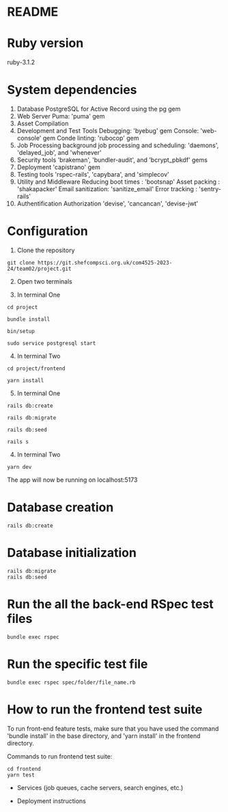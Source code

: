 # README
# Ruby version
ruby-3.1.2

# System dependencies
1. Database 
PostgreSQL for Active Record using the pg gem
2. Web Server
Puma: 'puma' gem
3. Asset Compilation
4. Development and Test Tools 
Debugging: 'byebug' gem
Console: 'web-console' gem
Conde linting: 'rubocop' gem
5. Job Processing
background job processing and scheduling: 'daemons', 'delayed_job', and 'whenever'
6. Security tools
'brakeman', 'bundler-audit', and 'bcrypt_pbkdf' gems
7. Deployment
'capistrano' gem
8. Testing tools
'rspec-rails', 'capybara', and 'simplecov'
9. Utility and Middleware
Reducing boot times : 'bootsnap'
Asset packing : 'shakapacker'
Email sanitization: 'sanitize_email'
Error tracking : 'sentry-rails'
11. Authentification Authorization 
'devise', 'cancancan', 'devise-jwt'

# Configuration 

1. Clone the repository

```
git clone https://git.shefcompsci.org.uk/com4525-2023-24/team02/project.git
```



2. Open two terminals

3. In terminal One

```
cd project

bundle install

bin/setup

sudo service postgresql start
```

4. In terminal Two 

```
cd project/frontend 

yarn install
```

5. In terminal One

```
rails db:create

rails db:migrate

rails db:seed

rails s
```

4. In terminal Two

```
yarn dev
```

The app will now be running on localhost:5173

# Database creation 
```
rails db:create
```

# Database initialization
```
rails db:migrate
rails db:seed
```

# Run the all the back-end RSpec test files
```
bundle exec rspec 
```

# Run the specific test file

```
bundle exec rspec spec/folder/file_name.rb
```

# How to run the frontend test suite
To run front-end feature tests, make sure that you have used the command 'bundle install' in the base directory, and 'yarn install' in the frontend directory.

Commands to run frontend test suite:
```
cd frontend
yarn test
```

* Services (job queues, cache servers, search engines, etc.)

* Deployment instructions
